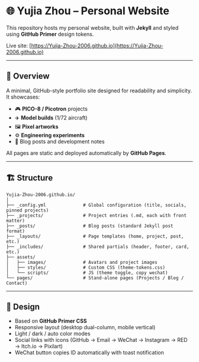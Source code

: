 # 🌐 Yujia Zhou – Personal Website

This repository hosts my personal website, built with **Jekyll** and styled using **GitHub Primer** design tokens.

Live site: [https://Yujia-Zhou-2006.github.io](https://Yujia-Zhou-2006.github.io)

---

## 📖 Overview
A minimal, GitHub-style portfolio site designed for readability and simplicity.
It showcases:
- 🎮 **PICO-8 / Picotron** projects  
- ✈️ **Model builds** (1/72 aircraft)  
- 🖼 **Pixel artworks**  
- ⚙️ **Engineering experiments**  
- 📝 Blog posts and development notes

All pages are static and deployed automatically by **GitHub Pages**.

---

## 🏗️ Structure

```text
Yujia-Zhou-2006.github.io/
│
├── _config.yml              # Global configuration (title, socials, pinned projects)
├── _projects/               # Project entries (.md, each with front matter)
├── _posts/                  # Blog posts (standard Jekyll post format)
├── _layouts/                # Page templates (home, project, post, etc.)
├── _includes/               # Shared partials (header, footer, card, etc.)
├── assets/
│   ├── images/              # Avatars and project images
│   ├── styles/              # Custom CSS (theme-tokens.css)
│   └── scripts/             # JS (theme toggle, copy wechat)
└── pages/                   # Stand-alone pages (Projects / Blog / Contact)

```
---

## 🎨 Design
- Based on **GitHub Primer CSS**
- Responsive layout (desktop dual-column, mobile vertical)
- Light / dark / auto color modes  
- Social links with icons (GitHub → Email → WeChat → Instagram → RED → Itch.io → Pixilart)
- WeChat button copies ID automatically with toast notification

